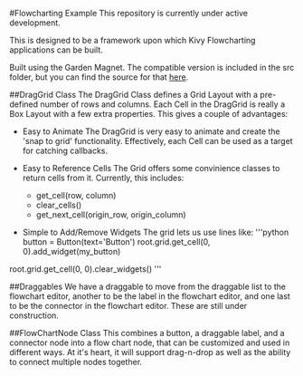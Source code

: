 #Flowcharting Example
This repository is currently under active development.

This is designed to be a framework upon which Kivy Flowcharting applications can be built.

Built using the Garden Magnet.  The compatible version is included in the src folder, but you can find the source for that [here](https://github.com/kivy-garden/garden.magnet).

##DragGrid Class
The DragGrid Class defines a Grid Layout with a pre-defined number of rows and columns.  Each Cell in the DragGrid is really a Box Layout with a few extra properties.  This gives a couple of advantages:

- Easy to Animate
The DragGrid is very easy to animate and create the 'snap to grid' functionality.  Effectively, each Cell can be used as a target for catching callbacks.

- Easy to Reference Cells
The Grid offers some convinience classes to return cells from it.  Currently, this includes:
  - get_cell(row, column)
  - clear_cells()
  - get_next_cell(origin_row, origin_column)

- Simple to Add/Remove Widgets
The grid lets us use lines like:
'''python
button = Button(text='Button')
root.grid.get_cell(0, 0).add_widget(my_button)

root.grid.get_cell(0, 0).clear_widgets()
'''

##Draggables
We have a draggable to move from the draggable list to the flowchart editor, another to be the label in the flowchart editor, and one last to be the connector in the flowchart editor.  These are still under construction.

##FlowChartNode Class
This combines a button, a draggable label, and a connector node into a flow chart node, that can be customized and used in different ways.  At it's heart, it will support drag-n-drop as well as the ability to connect multiple nodes together.
